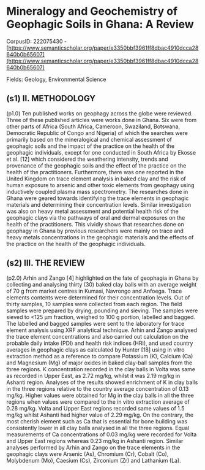 # Mineralogy and Geochemistry of Geophagic Soils in Ghana: A Review

CorpusID: 222075430 - [https://www.semanticscholar.org/paper/e3350bbf3961ff8dbac4910dcca28640b0b65607](https://www.semanticscholar.org/paper/e3350bbf3961ff8dbac4910dcca28640b0b65607)

Fields: Geology, Environmental Science

## (s1) II. METHODOLOGY
(p1.0) Ten published works on geophagy across the globe were reviewed. Three of these published articles were works done in Ghana. Six were from other parts of Africa (South Africa, Cameroon, Swaziland, Botswana, Democratic Republic of Congo and Nigeria) of which the searches were primarily based on the mineralogical and chemical assessment of geophagic soils and the impact of the practice on the health of the geophagic individuals, except for one conducted in South Africa by Ekosse et al. [12] which considered the weathering intensity, trends and provenance of the geophagic soils and the effect of the practice on the health of the practitioners. Furthermore, there was one reported in the United Kingdom on trace element analysis in baked clay and the risk of human exposure to arsenic and other toxic elements from geophagy using inductively coupled plasma mass spectrometry. The researches done in Ghana were geared towards identifying the trace elements in geophagic materials and determining their concentration levels. Similar investigation was also on heavy metal assessment and potential health risk of the geophagic clays via the pathways of oral and dermal exposures on the health of the practitioners. This vividly shows that researches done on geophagy in Ghana by previous researchers were mainly on trace and heavy metals concentrations in the geophagic materials and the effects of the practice on the health of the geophagic individuals.
## (s2) III. THE REVIEW
(p2.0) Arhin and Zango [4] highlighted on the fate of geophagia in Ghana by collecting and analysing thirty (30) baked clay balls with an average weight of 70 g from market centres in Kumasi, Navrongo and Anfoega. Trace elements contents were determined for their concentration levels. Out of thirty samples, 10 samples were collected from each region. The field samples were prepared by drying, pounding and sieving. The samples were sieved to <125 µm fraction, weighed to 100 g portion, labelled and bagged. The labelled and bagged samples were sent to the laboratory for trace element analysis using XRF analytical technique. Arhin and Zango analysed the trace element concentrations and also carried out calculation on the probable daily intake (PDI) and health risk indices (HRI), and used country averages in geophagic clays as calculated by Hunter [18] using in vitro extraction method as a reference to compare Potassium (K), Calcium (Ca) and Magnesium (Mg) of major oxides in baked clay-ball samples from the three regions. K concentration recorded in the clay balls in Volta was same as recorded in Upper East, as 2.72 mg/kg, whilst it was 2.19 mg/kg in Ashanti region. Analyses of the results showed enrichment of K in clay balls in the three regions relative to the country average concentration of 0.13 mg/kg. Higher values were obtained for Mg in the clay balls in all the three regions when values were compared to the in vitro extraction average of 0.28 mg/kg. Volta and Upper East regions recorded same values of 1.5 mg/kg whilst Ashanti had higher value of 2.29 mg/kg. On the contrary, the most cherish element such as Ca that is essential for bone building was consistently lower in all clay balls analysed in all the three regions. Equal measurements of Ca concentrations of 0.03 mg/kg were recorded for Volta and Upper East regions whereas 0.23 mg/kg in Ashanti region. Similar analyses performed by Arhin and Zango on the trace elements in the geophagic clays were Arsenic (As), Chromium (Cr), Cobalt (Co), Molybdenum (Mo), Caesium (Cs), Zirconium (Zr) and Lathanium (La).
